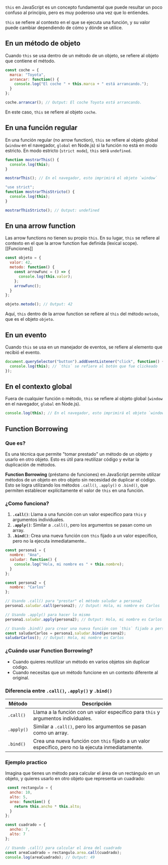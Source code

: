 `this` en JavaScript es un concepto fundamental que puede resultar un poco confuso al principio, pero es muy poderoso una vez que lo entiendes.

`this` se refiere al contexto en el que se ejecuta una función, y su valor puede cambiar dependiendo de cómo y dónde se utilice.

## En un método de objeto
Cuando `this` se usa dentro de un método de un objeto, se refiere al objeto que contiene el método.

```js
const coche = {
  marca: "Toyota",
  arrancar: function() {
    console.log("El coche " + this.marca + " está arrancando.");
  }
};

coche.arrancar(); // Output: El coche Toyota está arrancando.
```

En este caso, `this` se refiere al objeto `coche`.

## En una función  regular
En una función regular (no arrow function), `this` se refiere al objeto global (`window` en el navegador, `global` en Node.js) si la función no está en modo estricto. En modo estricto (`strict mode`), `this` será `undefined`.

```js
function mostrarThis() {
  console.log(this);
}

mostrarThis(); // En el navegador, esto imprimirá el objeto `window`

"use strict";
function mostrarThisStricto() {
  console.log(this);
}

mostrarThisStricto(); // Output: undefined
```

## En una arrow function
Las arrow functions no tienen su propio `this`. En su lugar, `this` se refiere al contexto en el que la arrow function fue definida (lexical scope). [[Funciones]]

```js
const objeto = {
  valor: 42,
  metodo: function() {
    const arrowFunc = () => {
      console.log(this.valor);
    };
    arrowFunc();
  }
};

objeto.metodo(); // Output: 42
```

Aquí, `this` dentro de la arrow function se refiere al `this` del método `metodo`, que es el objeto `objeto`.

## En un evento
Cuando `this` se usa en un manejador de eventos, se refiere al elemento que recibió el evento.

```js
document.querySelector("button").addEventListener("click", function() {
  console.log(this); // `this` se refiere al botón que fue clickeado
});
```


## En el contexto global
Fuera de cualquier función o método, `this` se refiere al objeto global (`window` en el navegador, `global` en Node.js).

```js
console.log(this); // En el navegador, esto imprimirá el objeto `window`
```

## Function Borrowing

### Que es?
Es una técnica que permite "tomar prestado" un método de un objeto y usarlo en otro objeto. Esto es útil para reutilizar código y evitar la duplicación de métodos.

**Function Borrowing** (préstamo de funciones) en JavaScript permite utilizar métodos de un objeto en otro objeto sin necesidad de duplicar el código. Esto se logra utilizando los métodos `.call()`, `.apply()` o `.bind()`, que permiten establecer explícitamente el valor de `this` en una función.

### ¿Como funciona?
1. **`.call()`**: Llama a una función con un valor específico para `this` y argumentos individuales.
2. **`.apply()`**: Similar a `.call()`, pero los argumentos se pasan como un array.
3. **`.bind()`**: Crea una nueva función con `this` fijado a un valor específico, pero no la ejecuta inmediatamente..

```js
const persona1 = {
  nombre: "Ana",
  saludar: function() {
    console.log("Hola, mi nombre es " + this.nombre);
  }
};

const persona2 = {
  nombre: "Carlos"
};

// Usando .call() para "prestar" el método saludar a persona2
persona1.saludar.call(persona2); // Output: Hola, mi nombre es Carlos

// Usando .apply() para hacer lo mismo
persona1.saludar.apply(persona2); // Output: Hola, mi nombre es Carlos

// Usando .bind() para crear una nueva función con `this` fijado a persona2
const saludarCarlos = persona1.saludar.bind(persona2);
saludarCarlos(); // Output: Hola, mi nombre es Carlos
```

### ¿Cuándo usar Function Borrowing?
- Cuando quieres reutilizar un método en varios objetos sin duplicar código.
- Cuando necesitas que un método funcione en un contexto diferente al original.
### Diferencia entre `.call()`, `.apply()` y `.bind()`
| Método     | Descripción                                                                                        |
| ---------- | -------------------------------------------------------------------------------------------------- |
| `.call()`  | Llama a la función con un valor específico para `this` y argumentos individuales.                  |
| `.apply()` | Similar a `.call()`, pero los argumentos se pasan como un array.                                   |
| `.bind()`  | Crea una nueva función con `this` fijado a un valor específico, pero no la ejecuta inmediatamente. |

### Ejemplo practico
Imagina que tienes un método para calcular el área de un rectángulo en un objeto, y quieres usarlo en otro objeto que representa un cuadrado:

```js
 const rectangulo = {
  ancho: 10,
  alto: 5,
  area: function() {
    return this.ancho * this.alto;
  }
};

const cuadrado = {
  ancho: 7,
  alto: 7
};

// Usando .call() para calcular el área del cuadrado
const areaCuadrado = rectangulo.area.call(cuadrado);
console.log(areaCuadrado); // Output: 49
```

